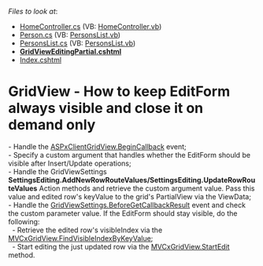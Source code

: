 <!-- default file list -->
*Files to look at*:

* [HomeController.cs](./CS/Sample/Controllers/HomeController.cs) (VB: [HomeController.vb](./VB/Sample/Controllers/HomeController.vb))
* [Person.cs](./CS/Sample/Models/Person.cs) (VB: [PersonsList.vb](./VB/Sample/Models/PersonsList.vb))
* [PersonsList.cs](./CS/Sample/Models/PersonsList.cs) (VB: [PersonsList.vb](./VB/Sample/Models/PersonsList.vb))
* **[GridViewEditingPartial.cshtml](./CS/Sample/Views/Home/GridViewEditingPartial.cshtml)**
* [Index.cshtml](./CS/Sample/Views/Home/Index.cshtml)
<!-- default file list end -->
# GridView - How to keep EditForm always visible and close it on demand only


<p>- Handle the <a href="http://documentation.devexpress.com/#AspNet/DevExpressWebASPxGridViewScriptsASPxClientGridView_BeginCallbacktopic"><u>ASPxClientGridView.BeginCallback</u></a> event;<br />
- Specify a custom argument that handles whether the EditForm should be visible after Insert/Update operations;<br />
- Handle the GridViewSettings <strong>SettingsEditing.AddNewRowRouteValues/SettingsEditing.UpdateRowRouteValues</strong> Action methods and retrieve the custom argument value. Pass this value and edited row's keyValue to the grid's PartialView via the ViewData;<br />
- Handle the <a href="http://documentation.devexpress.com/#AspNet/DevExpressWebMvcGridViewSettings_BeforeGetCallbackResulttopic"><u>GridViewSettings.BeforeGetCallbackResult</u></a> event and check the custom parameter value. If the EditForm should stay visible, do the following:<br />
  - Retrieve the edited row's visibleIndex via the <a href="http://documentation.devexpress.com/#AspNet/DevExpressWebASPxGridViewASPxGridView_FindVisibleIndexByKeyValuetopic"><u>MVCxGridView.FindVisibleIndexByKeyValue</u></a>;<br />
  - Start editing the just updated row via the <a href="http://documentation.devexpress.com/#AspNet/DevExpressWebASPxGridViewASPxGridView_StartEdittopic"><u>MVCxGridView.StartEdit</u></a> method.</p>

<br/>


